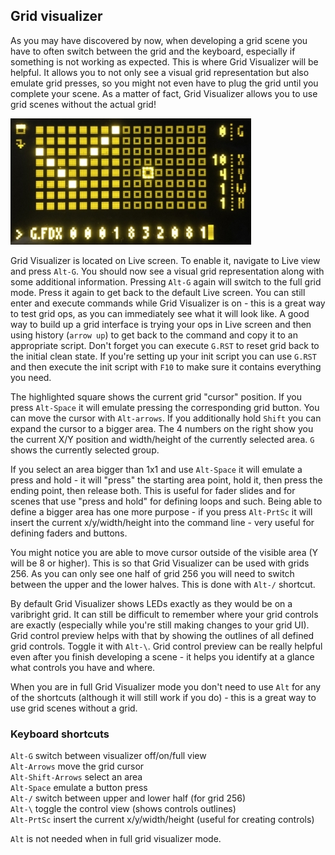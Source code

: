 ## Grid visualizer
As you may have discovered by now, when developing a grid scene you have to often switch between the grid and the keyboard, especially if something is not working as expected. This is where Grid Visualizer will be helpful. It allows you to not only see a visual grid representation but also emulate grid presses, so you might not even have to plug the grid until you complete your scene. As a matter of fact, Grid Visualizer allows you to use grid scenes without the actual grid!  

![](./images/20240709_2332283932.png)
  
Grid Visualizer is located on Live screen. To enable it, navigate to Live view and press `Alt-G`. You should now see a visual grid representation along with some additional information. Pressing `Alt-G` again will switch to the full grid mode. Press it again to get back to the default Live screen. You can still enter and execute commands while Grid Visualizer is on - this is a great way to test grid ops, as you can immediately see what it will look like. A good way to build up a grid interface is trying your ops in Live screen and then using history (`arrow up`) to get back to the command and copy it to an appropriate script. Don't forget you can execute `G.RST` to reset grid back to the initial clean state. If you're setting up your init script you can use `G.RST` and then execute the init script with `F10` to make sure it contains everything you need.  
  
The highlighted square shows the current grid "cursor" position. If you press `Alt-Space` it will emulate pressing the corresponding grid button. You can move the cursor with `Alt-arrows`. If you additionally hold `Shift` you can expand the cursor to a bigger area. The 4 numbers on the right show you the current X/Y position and width/height of the currently selected area. `G` shows the currently selected group.  
  
If you select an area bigger than 1x1 and use `Alt-Space` it will emulate a press and hold - it will "press" the starting area point, hold it, then press the ending point, then release both. This is useful for fader slides and for scenes that use "press and hold" for defining loops and such. Being able to define a bigger area has one more purpose - if you press `Alt-PrtSc` it will insert the current x/y/width/height into the command line - very useful for defining faders and buttons.  
  
You might notice you are able to move cursor outside of the visible area (Y will be 8 or higher). This is so that Grid Visualizer can be used with grids 256. As you can only see one half of grid 256 you will need to switch between the upper and the lower halves. This is done with `Alt-/` shortcut.  
  
By default Grid Visualizer shows LEDs exactly as they would be on a varibright grid. It can still be difficult to remember where your grid controls are exactly (especially while you're still making changes to your grid UI). Grid control preview helps with that by showing the outlines of all defined grid controls. Toggle it with `Alt-\`. Grid control preview can be really helpful even after you finish developing a scene - it helps you identify at a glance what controls you have and where.  
  
When you are in full Grid Visualizer mode you don't need to use `Alt` for any of the shortcuts (although it will still work if you do) - this is a great way to use grid scenes without a grid.  
  
### Keyboard shortcuts
  
`Alt-G` switch between visualizer off/on/full view  
`Alt-Arrows` move the grid cursor  
`Alt-Shift-Arrows` select an area  
`Alt-Space` emulate a button press  
`Alt-/` switch between upper and lower half (for grid 256)  
`Alt-\` toggle the control view (shows controls outlines)  
`Alt-PrtSc` insert the current x/y/width/height (useful for creating controls)  
  
`Alt` is not needed when in full grid visualizer mode.
  
